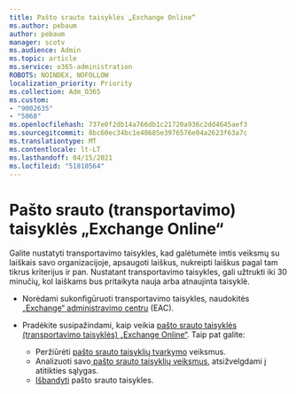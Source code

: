 ```yaml
---
title: Pašto srauto taisyklės „Exchange Online“
ms.author: pebaum
author: pebaum
manager: scotv
ms.audience: Admin
ms.topic: article
ms.service: o365-administration
ROBOTS: NOINDEX, NOFOLLOW
localization_priority: Priority
ms.collection: Adm_O365
ms.custom:
- "9002635"
- "5068"
ms.openlocfilehash: 737e0f2db14a766db1c21720a936c2dd4645aef3
ms.sourcegitcommit: 8bc60ec34bc1e40685e3976576e04a2623f63a7c
ms.translationtype: MT
ms.contentlocale: lt-LT
ms.lasthandoff: 04/15/2021
ms.locfileid: "51810564"
---
```

# <a name="mail-flow-transport-rules-in-exchange-online"></a>Pašto srauto (transportavimo) taisyklės „Exchange Online“

Galite nustatyti transportavimo taisykles, kad galėtumėte imtis veiksmų su laiškais savo organizacijoje, apsaugoti laiškus, nukreipti laiškus pagal tam tikrus kriterijus ir pan. Nustatant transportavimo taisykles, gali užtrukti iki 30 minučių, kol laiškams bus pritaikyta nauja arba atnaujinta taisyklė.

- Norėdami sukonfigūruoti transportavimo taisykles, naudokitės [„Exchange“ administravimo centru](https://go.microsoft.com/fwlink/p/?linkid=834822) (EAC).

- Pradėkite susipažindami, kaip veikia [pašto srauto taisyklės (transportavimo taisyklės) „Exchange Online“](https://docs.microsoft.com/exchange/security-and-compliance/mail-flow-rules/mail-flow-rules). Taip pat galite:

    - Peržiūrėti [pašto srauto taisyklių tvarkymo](https://docs.microsoft.com/exchange/security-and-compliance/mail-flow-rules/manage-mail-flow-rules) veiksmus.
    - Analizuoti savo[ pašto srauto taisyklių veiksmus](https://docs.microsoft.com/exchange/security-and-compliance/mail-flow-rules/mail-flow-rule-actions), atsižvelgdami į atitikties sąlygas.
    - [Išbandyti](https://docs.microsoft.com/exchange/security-and-compliance/mail-flow-rules/test-mail-flow-rules) pašto srauto taisykles.
